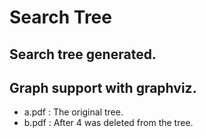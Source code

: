 # Search Tree

## Search tree generated.
## Graph support with graphviz.
* a.pdf : The original tree.
* b.pdf : After 4 was deleted from the tree.

